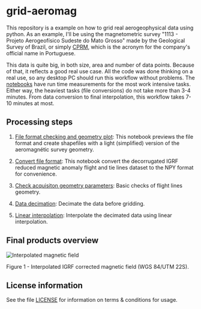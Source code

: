 # grid-aeromag

This repository is a example on how to grid real aerogeophysical data using python. As an example, I'll be using the magnetometric survey "1113 - Projeto Aerogeofísico Sudeste do Mato Grosso" made by the Geological Survey of Brazil, or simply [CPRM](https://www.cprm.gov.br/en/), which is the acronym for the company's official name in Portuguese.

This data is quite big, in both size, area and number of data points. Because of that, it reflects a good real use case. All the code was done thinking on a real use, so any desktop PC should run this workflow without problems. The [notebooks](https://github.com/rmorel/grid-aeromag/tree/master/notebooks) have run time measurements for the most work intensive tasks. Either way, the heaviest tasks (file conversions) do not take more than 3-4 minutes. From data conversion to final interpolation, this workflow takes 7-10 minutes at most.

## Processing steps

1. [File format checking and geometry plot](https://github.com/rmorel/grid-aeromag/blob/master/notebooks/0.1-rm-first-data-check.ipynb): This notebook previews the file format and create shapefiles with a light (simplified) version of the aeromagnétic survey geometry.

2. [Convert file format](https://github.com/rmorel/grid-aeromag/blob/master/notebooks/0.2-rm-convert-data-format.ipynb): This notebook convert the decorrugated IGRF reduced magnetic anomaly flight and tie lines dataset to the NPY format for convenience.

3. [Check acquisiton geometry parameters](https://github.com/rmorel/grid-aeromag/blob/master/notebooks/0.3-rm-acquisition-geometry-verification.ipynb): Basic checks of flight lines geometry.

4. [Data decimation](https://github.com/rmorel/grid-aeromag/blob/master/notebooks/0.4-rm-data-decimation.ipynb): Decimate the data before gridding.

5. [Linear interpolation](https://github.com/rmorel/grid-aeromag/blob/master/notebooks/0.5-rm-linear-interpolation.ipynb): Interpolate the decimated data using linear interpolation.

## Final products overview
![Interpolated magnetic field](https://user-images.githubusercontent.com/6715866/64086096-9a16d500-cd0c-11e9-841a-8ad3c2c1c882.png)

Figure 1 - Interpolated IGRF corrected magnetic field (WGS 84/UTM 22S).

## License information
See the file [LICENSE](https://github.com/rmorel/grid-aeromag/blob/master/LICENSE) for information on terms & conditions for usage.
